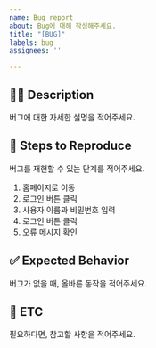 ```yaml
---
name: Bug report
about: Bug에 대해 작성해주세요.
title: "[BUG]"
labels: bug
assignees: ''

---
```


## ✍🏻 Description

버그에 대한 자세한 설명을 적어주세요.

## 🔄 Steps to Reproduce

버그를 재현할 수 있는 단계를 적어주세요.

1. 홈페이지로 이동
2. 로그인 버튼 클릭
3. 사용자 이름과 비밀번호 입력
4. 로그인 버튼 클릭
5. 오류 메시지 확인

## ✅ Expected Behavior
버그가 없을 때, 올바른 동작을 적어주세요.

## 📨 ETC

필요하다면, 참고할 사항을 적어주세요.
